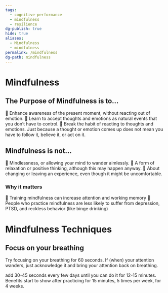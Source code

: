 ```yaml
---
tags:
  - cognitive-performance
  - mindfulness
  - resilience
dg-publish: true
hide: true
aliases:
  - Mindfulness
  - mindfulness
permalink: /mindfulness
dg-path: mindfulness
---
```

# Mindfulness


## The Purpose of Mindfulness is to...
 Enhance awareness of the present moment, without reacting out of emotion.
 Learn to accept thoughts and emotions as natural events that you don’t have to control.
 Break the habit of reacting to thoughts and emotions. Just because a thought or emotion
comes up does not mean you have to follow it, believe it, or act on it.

## Mindfulness is not...
 Mindlessness, or allowing your mind to wander aimlessly.
 A form of relaxation or positive thinking, although this may happen anyway.
 About changing or leaving an experience, even though it might be uncomfortable.

### Why it matters 
 Training mindfulness can increase attention and working memory
 People who practice mindfulness are less likely to suffer from depression, PTSD, and reckless behavior (like binge drinking)

# Mindfulness Techniques
## Focus on your breathing
Try focusing on your breathing for 60 seconds.
If (when) your attention wanders, just acknowledge it and bring your attention back on breathing.

add 30-45 seconds every few days until you can do it for 12-15 minutes.
Benefits start to show after practicing for 15 minutes, 5 times per week, for 4 weeks.

